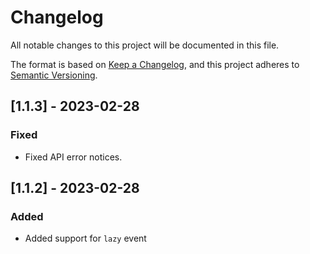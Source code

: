 # Changelog

All notable changes to this project will be documented in this file.

The format is based on [Keep a Changelog](https://keepachangelog.com/en/0.0.1/),
and this project adheres to [Semantic Versioning](https://semver.org/spec/v2.0.0.html).

## [1.1.3] - 2023-02-28

### Fixed

- Fixed API error notices.

## [1.1.2] - 2023-02-28

### Added

- Added support for `lazy` event
